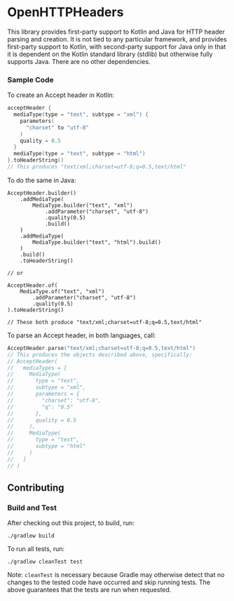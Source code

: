 # OpenHTTPHeaders

This library provides first-party support to Kotlin and Java for HTTP header 
parsing and creation. It is not tied to any particular framework, and provides 
first-party support to Kotlin, with second-party support for Java only in that 
it is dependent on the Kotlin standard library (stdlib) but otherwise fully 
supports Java. There are no other dependencies.

### Sample Code

To create an Accept header in Kotlin:

```kotlin
acceptHeader {
  mediaType(type = "text", subtype = "xml") {
    parameters(
      "charset" to "utf-8"
    )
    quality = 0.5
  }
  mediaType(type = "text", subtype = "html")
}.toHeaderString()
// This produces "text/xml;charset=utf-8;q=0.5,text/html"
```

To do the same in Java:

```jshelllanguage
AcceptHeader.builder()
    .addMediaType(
        MediaType.builder("text", "xml")
            .addParameter("charset", "utf-8")
            .quality(0.5)
            .build()
    )
    .addMediaType(
        MediaType.builder("text", "html").build()
    )
    .build()
    .toHeaderString()

// or

AcceptHeader.of(
    MediaType.of("text", "xml")
        .addParameter("charset", "utf-8")
        .quality(0.5)
).toHeaderString()

// These both produce "text/xml;charset=utf-8;q=0.5,text/html"
```

To parse an Accept header, in both languages, call:

```kotlin
AcceptHeader.parse("text/xml;charset=utf-8;q=0.5,text/html")
// This produces the objects described above, specifically:
// AcceptHeader(
//   mediaTypes = [
//     MediaType(
//       type = "text",
//       subtype = "xml",
//       parameters = {
//         "charset": "utf-8",
//         "q": "0.5"
//       },
//       quality = 0.5
//     ),
//     MediaType(
//       type = "text",
//       subtype = "html"
//     )
//   ]
// )
```

## Contributing

### Build and Test

After checking out this project, to build, run:

```shell
./gradlew build
```

To run all tests, run:

```shell
./gradlew cleanTest test
```

Note: `cleanTest` is necessary because Gradle may otherwise detect that no
changes to the tested code have occurred and skip running tests. The above
guarantees that the tests are run when requested. 
